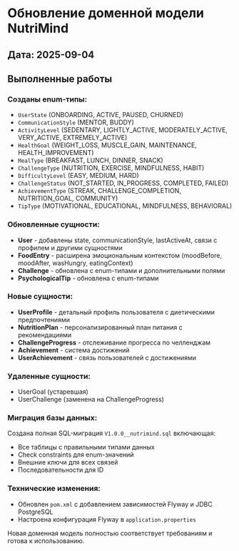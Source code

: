 # Обновление доменной модели NutriMind

## Дата: 2025-09-04
## Выполненные работы

### Созданы enum-типы:
- `UserState` (ONBOARDING, ACTIVE, PAUSED, CHURNED)
- `CommunicationStyle` (MENTOR, BUDDY) 
- `ActivityLevel` (SEDENTARY, LIGHTLY_ACTIVE, MODERATELY_ACTIVE, VERY_ACTIVE, EXTREMELY_ACTIVE)
- `HealthGoal` (WEIGHT_LOSS, MUSCLE_GAIN, MAINTENANCE, HEALTH_IMPROVEMENT)
- `MealType` (BREAKFAST, LUNCH, DINNER, SNACK)
- `ChallengeType` (NUTRITION, EXERCISE, MINDFULNESS, HABIT)
- `DifficultyLevel` (EASY, MEDIUM, HARD)
- `ChallengeStatus` (NOT_STARTED, IN_PROGRESS, COMPLETED, FAILED)
- `AchievementType` (STREAK, CHALLENGE_COMPLETION, NUTRITION_GOAL, COMMUNITY)
- `TipType` (MOTIVATIONAL, EDUCATIONAL, MINDFULNESS, BEHAVIORAL)

### Обновленные сущности:
- **User** - добавлены state, communicationStyle, lastActiveAt, связи с профилем и другими сущностями
- **FoodEntry** - расширена эмоциональным контекстом (moodBefore, moodAfter, wasHungry, eatingContext)
- **Challenge** - обновлена с enum-типами и дополнительными полями
- **PsychologicalTip** - обновлена с enum-типами

### Новые сущности:
- **UserProfile** - детальный профиль пользователя с диетическими предпочтениями
- **NutritionPlan** - персонализированный план питания с рекомендациями
- **ChallengeProgress** - отслеживание прогресса по челленджам
- **Achievement** - система достижений
- **UserAchievement** - связь пользователей с достижениями

### Удаленные сущности:
- UserGoal (устаревшая)
- UserChallenge (заменена на ChallengeProgress)

### Миграция базы данных:
Создана полная SQL-миграция `V1.0.0__nutrimind.sql` включающая:
- Все таблицы с правильными типами данных
- Check constraints для enum-значений
- Внешние ключи для всех связей
- Последовательности для ID

### Технические изменения:
- Обновлен `pom.xml` с добавлением зависимостей Flyway и JDBC PostgreSQL
- Настроена конфигурация Flyway в `application.properties`

Новая доменная модель полностью соответствует требованиям и готова к использованию.